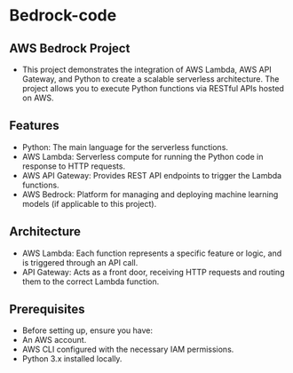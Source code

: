# Bedrock-code
## AWS Bedrock Project
- This project demonstrates the integration of AWS Lambda, AWS API Gateway, and Python to create a scalable serverless architecture. The project allows you to execute Python functions via RESTful APIs hosted on AWS.

## Features
 - Python: The main language for the serverless functions.
 - AWS Lambda: Serverless compute for running the Python code in response to HTTP requests.
 - AWS API Gateway: Provides REST API endpoints to trigger the Lambda functions.
 - AWS Bedrock: Platform for managing and deploying machine learning models (if applicable to this project).

## Architecture
- AWS Lambda: Each function represents a specific feature or logic, and is triggered through an API call.
- API Gateway: Acts as a front door, receiving HTTP requests and routing them to the correct Lambda function.

## Prerequisites
- Before setting up, ensure you have:
- An AWS account.
- AWS CLI configured with the necessary IAM permissions.
- Python 3.x installed locally.
